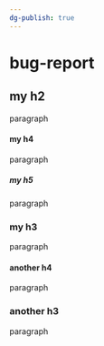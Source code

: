 ```yaml
---
dg-publish: true
---
```

# bug-report


## my h2

paragraph

#### my h4

paragraph

##### my h5

paragraph

### my h3

paragraph

#### another h4

paragraph

### another h3

paragraph

